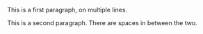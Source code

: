 This is a first paragraph,
on multiple lines.
     
This is a second paragraph.
There are spaces in between the two.
